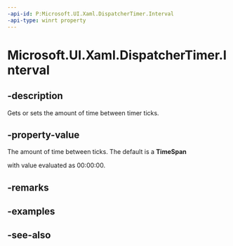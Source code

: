 ```yaml
---
-api-id: P:Microsoft.UI.Xaml.DispatcherTimer.Interval
-api-type: winrt property
---
```


<!-- Property syntax
public Windows.Foundation.TimeSpan Interval { get;  set; }
-->

# Microsoft.UI.Xaml.DispatcherTimer.Interval

## -description
Gets or sets the amount of time between timer ticks.

## -property-value
The amount of time between ticks. The default is a **TimeSpan**
<!--DON'T link this keyword, the type is projected so you actually need two different links-->
with value evaluated as 00:00:00.

## -remarks

## -examples

## -see-also
